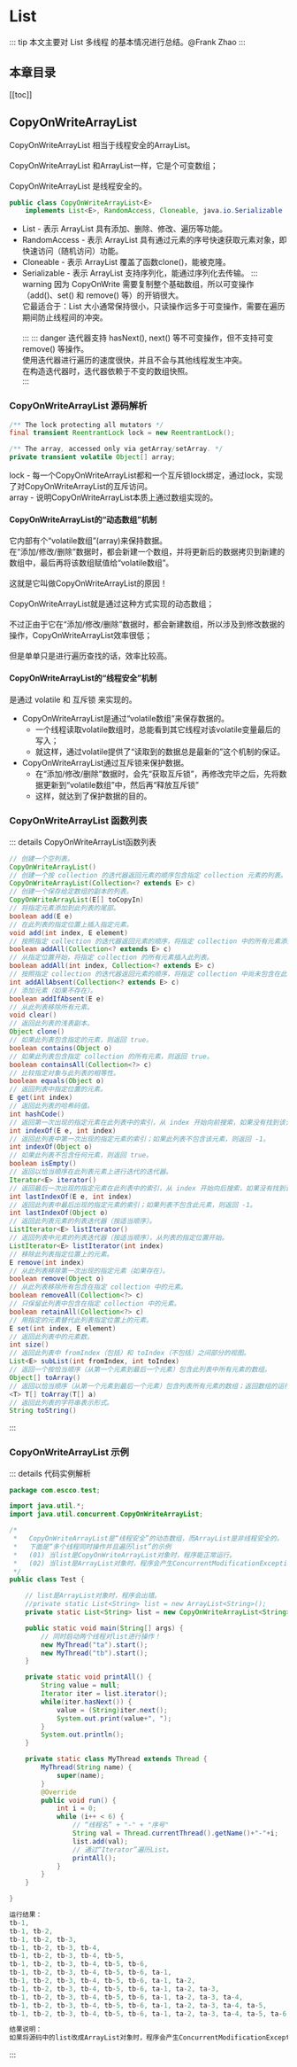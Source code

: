 # List
::: tip
本文主要对 List 多线程 的基本情况进行总结。@Frank Zhao
:::
## 本章目录
[[toc]]
## CopyOnWriteArrayList
CopyOnWriteArrayList 相当于线程安全的ArrayList。	<br>								
CopyOnWriteArrayList 和ArrayList一样，它是个可变数组；<br>									
CopyOnWriteArrayList 是线程安全的。	<br>
``` java
public class CopyOnWriteArrayList<E>
    implements List<E>, RandomAccess, Cloneable, java.io.Serializable
```
* List - 表示 ArrayList 具有添加、删除、修改、遍历等功能。
* RandomAccess - 表示 ArrayList 具有通过元素的序号快速获取元素对象，即快速访问（随机访问）功能。
* Cloneable - 表示 ArrayList 覆盖了函数clone()，能被克隆。
* Serializable - 表示 ArrayList 支持序列化，能通过序列化去传输。
::: warning
因为 CopyOnWrite 需要复制整个基础数组，所以可变操作（add()、set() 和 remove() 等）的开销很大。<br>
它最适合于：List 大小通常保持很小，只读操作远多于可变操作，需要在遍历期间防止线程间的冲突。 <br>				
:::
::: danger
迭代器支持 hasNext(), next() 等不可变操作，但不支持可变 remove() 等操作。 <br>
使用迭代器进行遍历的速度很快，并且不会与其他线程发生冲突。 <br>
在构造迭代器时，迭代器依赖于不变的数组快照。 <br>
:::
### CopyOnWriteArrayList 源码解析
``` java
/** The lock protecting all mutators */
final transient ReentrantLock lock = new ReentrantLock();

/** The array, accessed only via getArray/setArray. */
private transient volatile Object[] array;
```					
lock - 每一个CopyOnWriteArrayList都和一个互斥锁lock绑定，通过lock，实现了对CopyOnWriteArrayList的互斥访问。<br>
array - 说明CopyOnWriteArrayList本质上通过数组实现的。<br>
#### CopyOnWriteArrayList的“动态数组”机制
它内部有个“volatile数组”(array)来保持数据。	<br>
在“添加/修改/删除”数据时，都会新建一个数组，并将更新后的数据拷贝到新建的数组中，最后再将该数组赋值给“volatile数组”。<br>	
这就是它叫做CopyOnWriteArrayList的原因！<br>	
CopyOnWriteArrayList就是通过这种方式实现的动态数组；<br>	
不过正由于它在“添加/修改/删除”数据时，都会新建数组，所以涉及到修改数据的操作，CopyOnWriteArrayList效率很低；<br>	
但是单单只是进行遍历查找的话，效率比较高。<br>
#### CopyOnWriteArrayList的“线程安全”机制
是通过 volatile 和 互斥锁 来实现的。								
* CopyOnWriteArrayList是通过“volatile数组”来保存数据的。							
   * 一个线程读取volatile数组时，总能看到其它线程对该volatile变量最后的写入；					
   * 就这样，通过volatile提供了“读取到的数据总是最新的”这个机制的保证。					
* CopyOnWriteArrayList通过互斥锁来保护数据。							
   * 在“添加/修改/删除”数据时，会先“获取互斥锁”，再修改完毕之后，先将数据更新到“volatile数组”中，然后再“释放互斥锁”
   * 这样，就达到了保护数据的目的。

### CopyOnWriteArrayList 函数列表
::: details CopyOnWriteArrayList函数列表
``` java
// 创建一个空列表。								
CopyOnWriteArrayList()								
// 创建一个按 collection 的迭代器返回元素的顺序包含指定 collection 元素的列表。								
CopyOnWriteArrayList(Collection<? extends E> c)								
// 创建一个保存给定数组的副本的列表。							
CopyOnWriteArrayList(E[] toCopyIn)									
// 将指定元素添加到此列表的尾部。								
boolean add(E e)								
// 在此列表的指定位置上插入指定元素。								
void add(int index, E element)								
// 按照指定 collection 的迭代器返回元素的顺序，将指定 collection 中的所有元素添加此列表的尾部。					
boolean addAll(Collection<? extends E> c)								
// 从指定位置开始，将指定 collection 的所有元素插入此列表。								
boolean addAll(int index, Collection<? extends E> c)								
// 按照指定 collection 的迭代器返回元素的顺序，将指定 collection 中尚未包含在此列表中的所有元素添加列表的尾部。		
int addAllAbsent(Collection<? extends E> c)								
// 添加元素（如果不存在）。								
boolean addIfAbsent(E e)								
// 从此列表移除所有元素。								
void clear()								
// 返回此列表的浅表副本。								
Object clone()								
// 如果此列表包含指定的元素，则返回 true。								
boolean contains(Object o)								
// 如果此列表包含指定 collection 的所有元素，则返回 true。								
boolean containsAll(Collection<?> c)								
// 比较指定对象与此列表的相等性。								
boolean equals(Object o)								
// 返回列表中指定位置的元素。								
E get(int index)								
// 返回此列表的哈希码值。								
int hashCode()								
// 返回第一次出现的指定元素在此列表中的索引，从 index 开始向前搜索，如果没有找到该元素，则返回 -1。					
int indexOf(E e, int index)								
// 返回此列表中第一次出现的指定元素的索引；如果此列表不包含该元素，则返回 -1。								
int indexOf(Object o)								
// 如果此列表不包含任何元素，则返回 true。								
boolean isEmpty()								
// 返回以恰当顺序在此列表元素上进行迭代的迭代器。								
Iterator<E> iterator()								
// 返回最后一次出现的指定元素在此列表中的索引，从 index 开始向后搜索，如果没有找到该元素，则返回 -1。				
int lastIndexOf(E e, int index)								
// 返回此列表中最后出现的指定元素的索引；如果列表不包含此元素，则返回 -1。								
int lastIndexOf(Object o)								
// 返回此列表元素的列表迭代器（按适当顺序）。								
ListIterator<E> listIterator()								
// 返回列表中元素的列表迭代器（按适当顺序），从列表的指定位置开始。								
ListIterator<E> listIterator(int index)								
// 移除此列表指定位置上的元素。								
E remove(int index)								
// 从此列表移除第一次出现的指定元素（如果存在）。								
boolean remove(Object o)								
// 从此列表移除所有包含在指定 collection 中的元素。								
boolean removeAll(Collection<?> c)								
// 只保留此列表中包含在指定 collection 中的元素。								
boolean retainAll(Collection<?> c)								
// 用指定的元素替代此列表指定位置上的元素。								
E set(int index, E element)								
// 返回此列表中的元素数。								
int size()								
// 返回此列表中 fromIndex（包括）和 toIndex（不包括）之间部分的视图。								
List<E> subList(int fromIndex, int toIndex)								
// 返回一个按恰当顺序（从第一个元素到最后一个元素）包含此列表中所有元素的数组。								
Object[] toArray()								
// 返回以恰当顺序（从第一个元素到最后一个元素）包含列表所有元素的数组；返回数组的运行时类型是指定数组的运行时类型。	
<T> T[] toArray(T[] a)								
// 返回此列表的字符串表示形式。								
String toString()								
```
:::	
### CopyOnWriteArrayList 示例
::: details 代码实例解析
``` java
package com.escco.test;

import java.util.*;
import java.util.concurrent.CopyOnWriteArrayList;

/*
 *   CopyOnWriteArrayList是“线程安全”的动态数组，而ArrayList是非线程安全的。
 *   下面是“多个线程同时操作并且遍历list”的示例
 *   (01) 当list是CopyOnWriteArrayList对象时，程序能正常运行。
 *   (02) 当list是ArrayList对象时，程序会产生ConcurrentModificationException异常。
 */
public class Test {

    // list是ArrayList对象时，程序会出错。
    //private static List<String> list = new ArrayList<String>();
    private static List<String> list = new CopyOnWriteArrayList<String>();

    public static void main(String[] args) {
        // 同时启动两个线程对list进行操作！
        new MyThread("ta").start();
        new MyThread("tb").start();
    }

    private static void printAll() {
        String value = null;
        Iterator iter = list.iterator();
        while(iter.hasNext()) {
            value = (String)iter.next();
            System.out.print(value+", ");
        }
        System.out.println();
    }

    private static class MyThread extends Thread {
        MyThread(String name) {
            super(name);
        }
        @Override
        public void run() {
            int i = 0;
            while (i++ < 6) {
                // “线程名” + "-" + "序号"
                String val = Thread.currentThread().getName()+"-"+i;
                list.add(val);
                // 通过“Iterator”遍历List。
                printAll();
            }
        }
    }

}

运行结果：
tb-1, 
tb-1, tb-2, 
tb-1, tb-2, tb-3, 
tb-1, tb-2, tb-3, tb-4, 
tb-1, tb-2, tb-3, tb-4, tb-5, 
tb-1, tb-2, tb-3, tb-4, tb-5, tb-6, 
tb-1, tb-2, tb-3, tb-4, tb-5, tb-6, ta-1, 
tb-1, tb-2, tb-3, tb-4, tb-5, tb-6, ta-1, ta-2, 
tb-1, tb-2, tb-3, tb-4, tb-5, tb-6, ta-1, ta-2, ta-3, 
tb-1, tb-2, tb-3, tb-4, tb-5, tb-6, ta-1, ta-2, ta-3, ta-4, 
tb-1, tb-2, tb-3, tb-4, tb-5, tb-6, ta-1, ta-2, ta-3, ta-4, ta-5, 
tb-1, tb-2, tb-3, tb-4, tb-5, tb-6, ta-1, ta-2, ta-3, ta-4, ta-5, ta-6, 

结果说明：
如果将源码中的list改成ArrayList对象时，程序会产生ConcurrentModificationException异常。

```
:::